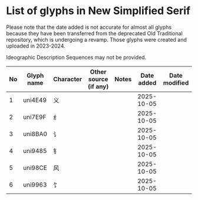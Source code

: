 # List of glyphs in New Simplified Serif

Please note that the date added is not accurate for almost all glyphs because they have been transferred from the deprecated Old Traditional repository, which is undergoing a revamp. Those glyphs were created and uploaded in 2023-2024.

Ideographic Description Sequences may not be provided.

| No | Glyph name | Character | Other source (if any) | Notes | Date added | Date modified |
| -- | ---------- | --------- | --------------------- | ----- | ---------- | ------------- |
| 1  | uni4E49    | 义         |                       |       | 2025-10-05 |               |
| 2  | uni7E9F    | 纟         |                       |       | 2025-10-05 |               |
| 3  | uni8BA0    | 讠         |                       |       | 2025-10-05 |               |
| 4  | uni9485    | 钅         |                       |       | 2025-10-05 |               |
| 5  | uni98CE    | 风         |                       |       | 2025-10-05 |               |
| 6  | uni9963    | 饣         |                       |       | 2025-10-05 |               |